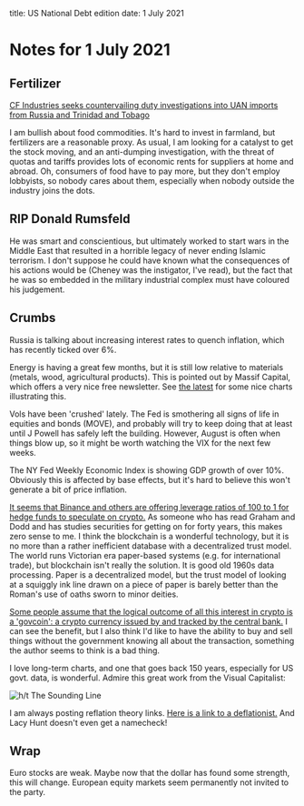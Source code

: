 title: US National Debt edition
date: 1 July 2021
# Notes for 1 July 2021

## Fertilizer 

[CF Industries seeks countervailing duty investigations into UAN imports from Russia and Trinidad and Tobago ](https://www.worldfertilizer.com/nitrogen/01072021/cf-industries-seeks-countervailing-duty-investigations-into-uan-imports-from-russia-and-trinidad-and-tobago/)

I am bullish about food commodities. 
It's hard to invest in farmland, but fertilizers are a reasonable proxy.
As usual, I am looking for a catalyst to get the stock moving, and an anti-dumping investigation, with the threat of quotas and tariffs provides lots of economic rents for suppliers at home and abroad.
Oh, consumers of food have to pay more, but they don't employ lobbyists, so nobody cares about them, especially when nobody outside the industry joins the dots.

## RIP Donald Rumsfeld

He was smart and conscientious, but ultimately worked to start wars in the Middle East that resulted in a horrible legacy of never ending Islamic terrorism. 
I don't suppose he could have known what the consequences of his actions would be (Cheney was the instigator, I've read), but the fact that he was so embedded in the military industrial complex must have coloured his judgement.

## Crumbs

Russia is talking about increasing interest rates to quench inflation, which has recently ticked over 6%.

Energy is having a great few months, but it is still low relative to materials (metals, wood, agricultural products). This is pointed out by Massif Capital, which offers a very nice free newsletter.  See [the latest](https://insights.massifcap.com/blog/shiftingfocus) for some nice charts illustrating this.

Vols have been 'crushed' lately. The Fed is smothering all signs of life in equities and bonds (MOVE), and probably will try to keep doing that at least until J Powell has safely left the building. 
However, August is often when things blow up, so it might be worth watching the VIX for the next few weeks.

The NY Fed Weekly Economic Index is showing GDP growth of over 10%. Obviously this is affected by base effects, but it's hard to believe this won't generate a bit of price inflation.

[It seems that Binance and others are offering leverage ratios of 100 to 1 for hedge funds to speculate on crypto.](https://wallstreetonparade.com/2021/07/witness-drops-bombshell-at-house-hearing-hedge-funds-are-getting-100-times-leverage-on-crypto/) 
As someone who has read Graham and Dodd and has studies securities for getting on for forty years, this makes zero sense to me. 
I think the blockchain is a wonderful technology, but it is no more than a rather inefficient database with a decentralized trust model. 
The world runs Victorian era paper-based systems (e.g. for international trade), but blockchain isn't really the solution. It is good old 1960s data processing. 
Paper is a decentralized model, but the trust model of looking at a squiggly ink line drawn on a piece of paper is barely better than the Roman's use of oaths sworn to minor deities.

[Some people assume that the logical outcome of all this interest in crypto is a 'govcoin': a crypto currency issued by and tracked by the central bank.](https://www.arpinvestments.com/arl/govcoin) I can see the benefit, but I also think I'd like to have the ability to buy and sell things without the government knowing all about the transaction, something the author seems to think is a bad thing.

I love long-term charts, and one that goes back 150 years, especially for US govt. data, is wonderful.
Admire this great work from the Visual Capitalist:

![h/t The Sounding Line](https://thesoundingline.com/wp-content/uploads/2021/06/national-debt-since-1950.png)

I am always posting reflation theory links. [Here is a link to a deflationist.](https://etfps.substack.com/p/the-etf-portfolio-strategist-30-june?utm_campaign=post&utm_medium=email&utm_source=copy) And Lacy Hunt doesn't even get a namecheck!



## Wrap

Euro stocks are weak. Maybe now that the dollar has found some strength, this will change. 
European equity markets seem permanently not invited to the party.
